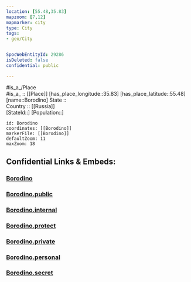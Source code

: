 ```yaml
---
location: [55.48,35.83] 
mapzoom: [7,12] 
mapmarker: city 
type: City
tags:
- geo/City


SpocWebEntityId: 29286
isDeleted: false
confidential: public

---
```

#is_a_/Place  
#is_a_ :: [[Place]] 
[has_place_longitude::35.83] 
[has_place_latitude::55.48] 
[name::Borodino] 
State ::  
Country :: [[Russia]]  
[StateId::] 
[Population::] 



```leaflet
id: Borodino
coordinates: [[Borodino]] 
markerFile: [[Borodino]] 
defaultZoom: 11 
maxZoom: 18
```


## Confidential Links & Embeds: 

### [Borodino](/_Standards/Earth/Continent/Europe/Europe~East/Russia/Russia~Central/Moscow_Oblast/City/Borodino.md) 

### [Borodino.public](/_public/Earth/Continent/Europe/Europe~East/Russia/Russia~Central/Moscow_Oblast/City/Borodino.public.md) 

### [Borodino.internal](/_internal/Earth/Continent/Europe/Europe~East/Russia/Russia~Central/Moscow_Oblast/City/Borodino.internal.md) 

### [Borodino.protect](/_protect/Earth/Continent/Europe/Europe~East/Russia/Russia~Central/Moscow_Oblast/City/Borodino.protect.md) 

### [Borodino.private](/_private/Earth/Continent/Europe/Europe~East/Russia/Russia~Central/Moscow_Oblast/City/Borodino.private.md) 

### [Borodino.personal](/_personal/Earth/Continent/Europe/Europe~East/Russia/Russia~Central/Moscow_Oblast/City/Borodino.personal.md) 

### [Borodino.secret](/_secret/Earth/Continent/Europe/Europe~East/Russia/Russia~Central/Moscow_Oblast/City/Borodino.secret.md)

